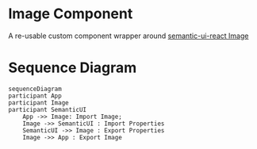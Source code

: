 # Image Component

A re-usable custom component wrapper around [semantic-ui-react Image](https://react.semantic-ui.com/elements/image)

# Sequence Diagram

```mermaid
sequenceDiagram
participant App
participant Image
participant SemanticUI
    App ->> Image: Import Image;
    Image ->> SemanticUI : Import Properties
    SemanticUI ->> Image : Export Properties
    Image ->> App : Export Image
```
